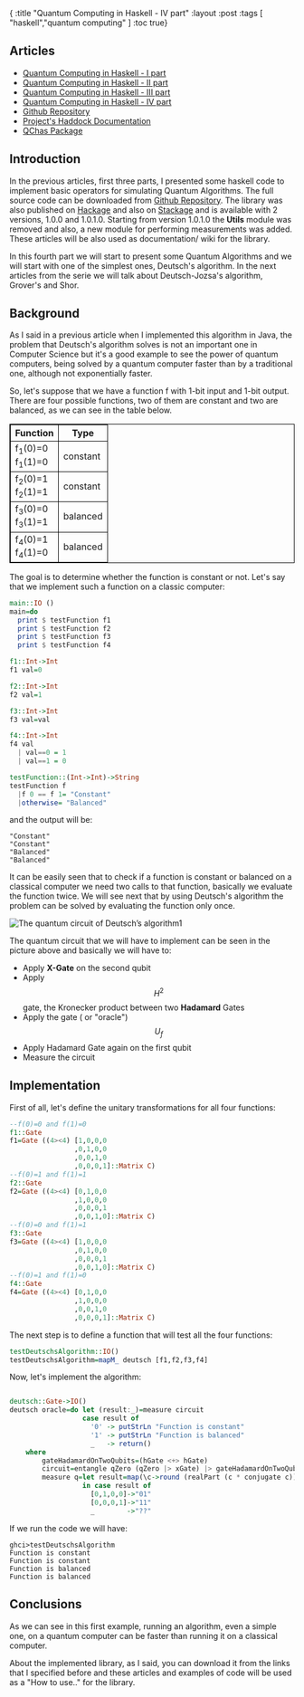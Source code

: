 {
 :title "Quantum Computing in Haskell - IV part"
 :layout :post
 :tags [ "haskell","quantum computing" ]
 :toc true}


## Articles

* [Quantum Computing in Haskell - I part][first_article]
* [Quantum Computing in Haskell - II part][second_article]
* [Quantum Computing in Haskell - III part][third_article]
* [Quantum Computing in Haskell - IV part][fourth_article]
* [Github Repository][git_repo]
* [Project's Haddock Documentation][documentation]
* [QChas Package][package]


## Introduction

In the previous articles, first three parts, I presented some haskell code to implement basic operators for simulating Quantum Algorithms. The full source code can be downloaded from [Github Repository][1]. The library was also published on [Hackage][2] and also on [Stackage][3] and is available with 2 versions, 1.0.0 and 1.0.1.0. Starting from version 1.0.1.0 the **Utils** module was removed and also, a new module for performing measurements was added. These articles will be also used as documentation/ wiki for the library.

In this fourth part we will start to present some Quantum Algorithms and we will start with one of the simplest ones, Deutsch's algorithm. In the next articles from the serie we will talk about Deutsch-Jozsa's algorithm, Grover's and Shor.

## Background

As I said in a previous article when I implemented this algorithm in Java, the problem that Deutsch's algorithm solves is not an important one in Computer Science but it's a good example to see the power of quantum computers, being solved by a quantum computer faster than by a traditional one, although not exponentially faster.

So, let's suppose that we have a function f with 1-bit input and 1-bit output. There are four possible functions, two of them are constant and two are balanced, as we can see in the table below.

<table style="border:1px solid black;">
  <tr>
    <th style="border:1px solid black;">Function</th>
    <th style="border:1px solid black;">Type</th> 
  </tr>
  <tr>
    <td style="border:1px solid black;">f<sub>1</sub>(0)=0<br> f<sub>1</sub>(1)=0</td>
    <td style="border:1px solid black;">constant</td> 
  </tr>
  <tr>
    <td style="border:1px solid black;">f<sub>2</sub>(0)=1<br> f<sub>2</sub>(1)=1  </td>
    <td style="border:1px solid black;">constant</td> 
  </tr>
  <tr>
    <td style="border:1px solid black;">f<sub>3</sub>(0)=0<br> f<sub>3</sub>(1)=1</td>
    <td style="border:1px solid black;">balanced</td> 
  </tr>
  <tr>
    <td style="border:1px solid black;">f<sub>4</sub>(0)=1<br> f<sub>4</sub>(1)=0</td>
    <td style="border:1px solid black;">balanced</td> 
  </tr>
</table>

The goal is to determine whether the function is constant or not. Let's say that we implement such a function on a classic computer:

```haskell
main::IO ()
main=do
  print $ testFunction f1
  print $ testFunction f2
  print $ testFunction f3
  print $ testFunction f4

f1::Int->Int
f1 val=0

f2::Int->Int
f2 val=1

f3::Int->Int
f3 val=val

f4::Int->Int
f4 val
  | val==0 = 1
  | val==1 = 0

testFunction::(Int->Int)->String
testFunction f
  |f 0 == f 1= "Constant"
  |otherwise= "Balanced"
```
and the output will be:

```
"Constant"
"Constant"
"Balanced"
"Balanced"
```

It can be easily seen that to check if a function is constant or balanced on a classical computer we need two calls to that function, basically we evaluate the function twice. We will see next that by using Deutsch's algorithm the problem can be solved by evaluating the function only once.

![The quantum circuit of Deutsch’s algorithm[1]][4]

The quantum circuit that we will have to implement can be seen in the picture above and basically we will have to:

* Apply **X-Gate** on the second qubit
* Apply $$H^2$$ gate, the Kronecker product between two **Hadamard** Gates
* Apply the gate ( or "oracle") $$U_f$$
* Apply Hadamard Gate again on the first qubit
* Measure the circuit

## Implementation

First of all, let's define the unitary transformations for all four functions:

```haskell
--f(0)=0 and f(1)=0
f1::Gate
f1=Gate ((4><4) [1,0,0,0
                ,0,1,0,0
                ,0,0,1,0
                ,0,0,0,1]::Matrix C)
--f(0)=1 and f(1)=1
f2::Gate
f2=Gate ((4><4) [0,1,0,0
                ,1,0,0,0
                ,0,0,0,1
                ,0,0,1,0]::Matrix C)
--f(0)=0 and f(1)=1
f3::Gate
f3=Gate ((4><4) [1,0,0,0
                ,0,1,0,0
                ,0,0,0,1
                ,0,0,1,0]::Matrix C)
--f(0)=1 and f(1)=0
f4::Gate
f4=Gate ((4><4) [0,1,0,0
                ,1,0,0,0
                ,0,0,1,0
                ,0,0,0,1]::Matrix C)                
```

The next step is to define a function that will test all the four functions:

```haskell
testDeutschsAlgorithm::IO()
testDeutschsAlgorithm=mapM_ deutsch [f1,f2,f3,f4]
```

Now, let's implement the algorithm:

```haskell

deutsch::Gate->IO()
deutsch oracle=do let (result:_)=measure circuit
                  case result of
                    '0' -> putStrLn "Function is constant"
                    '1' -> putStrLn "Function is balanced"
                    _   -> return()
    where
        gateHadamardOnTwoQubits=(hGate <+> hGate)
        circuit=entangle qZero (qZero |> xGate) |> gateHadamardOnTwoQubits |> oracle |> gateHadamardOnTwoQubits
        measure q=let result=map(\c->round (realPart (c * conjugate c))) (toList . flatten $ qubitState q)        
                  in case result of
                    [0,1,0,0]->"01"
                    [0,0,0,1]->"11"
                    _        ->"??"
```

If we run the code we will have:

```
ghci>testDeutschsAlgorithm
Function is constant
Function is constant
Function is balanced
Function is balanced

```

## Conclusions

As we can see in this first example, running an algorithm, even a simple one, on a quantum computer can be faster than running it on a classical computer. 

About the implemented library, as I said, you can download it from the links that I specified before and these articles and examples of code will be used as a "How to use.." for the library. 

[first_article]: ../Quantum-Computing-in-Haskell/
[second_article]: ../Quantum-Computing-in-Haskell-second-part/
[third_article]: ../Quantum-Computing-in-Haskell-third-part/
[fourth_article]: ../Quantum-Computing-in-Haskell-fourth-part/
[git_repo]: https://github.com/ardeleanasm/qchas
[documentation]: https://ardeleanasm.github.io/qchas/
[package]: https://hackage.haskell.org/package/qchas

[1]: https://github.com/ardeleanasm/qchas
[2]: https://hackage.haskell.org/package/qchas
[3]: https://www.stackage.org/nightly-2017-08-17/package/qchas-1.0.1.0
[4]: /img/deutsch_quantum_circuits.png